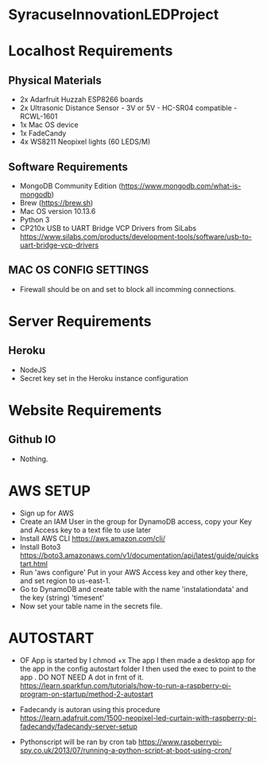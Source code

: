 # SyracuseInnovationLEDProject

# Localhost Requirements 
## Physical Materials

* 2x Adarfruit Huzzah ESP8266 boards
* 2x Ultrasonic Distance Sensor - 3V or 5V - HC-SR04 compatible - RCWL-1601 
* 1x Mac OS device
* 1x FadeCandy
* 4x WS8211 Neopixel lights (60 LEDS/M)

## Software Requirements
* MongoDB Community Edition (https://www.mongodb.com/what-is-mongodb)
* Brew (https://brew.sh) 
* Mac OS version 10.13.6
* Python 3
* CP210x USB to UART Bridge VCP Drivers from SiLabs https://www.silabs.com/products/development-tools/software/usb-to-uart-bridge-vcp-drivers

## MAC OS CONFIG SETTINGS
* Firewall should be on and set to block all incomming connections. 

# Server Requirements
## Heroku
* NodeJS 
* Secret key set in the Heroku instance configuration

# Website Requirements
## Github IO
* Nothing. 

# AWS SETUP
* Sign up for AWS
* Create an IAM User in the group for DynamoDB access, copy your Key and Access key to a text file to use later 
* Install AWS CLI https://aws.amazon.com/cli/
* Install Boto3 https://boto3.amazonaws.com/v1/documentation/api/latest/guide/quickstart.html
* Run 'aws configure' Put in your AWS Access key and other key there, and set region to us-east-1.
* Go to DynamoDB and create table with the name 'instalationdata' and the key (string) 'timesent'
* Now set your table name in the secrets file. 

# AUTOSTART

* OF App is started by
I chmod +x The app
I then made a desktop app for the app in the config autostart folder
I then used the exec to point to the app . DO NOT NEED A dot in frnt of it.
https://learn.sparkfun.com/tutorials/how-to-run-a-raspberry-pi-program-on-startup/method-2-autostart



* Fadecandy is autoran using this procedure https://learn.adafruit.com/1500-neopixel-led-curtain-with-raspberry-pi-fadecandy/fadecandy-server-setup



* Pythonscript will be ran by cron tab https://www.raspberrypi-spy.co.uk/2013/07/running-a-python-script-at-boot-using-cron/

